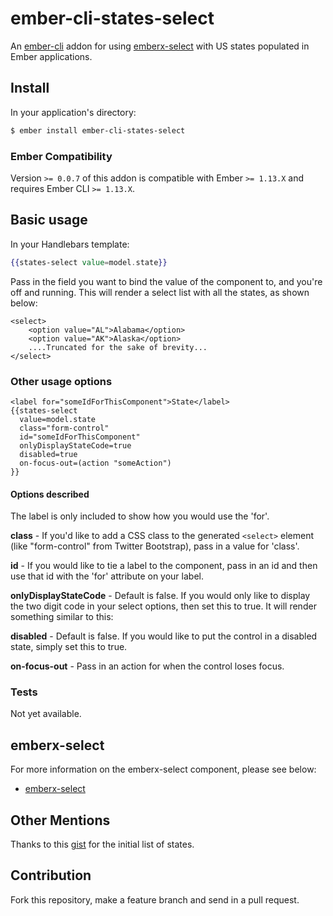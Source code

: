 # ember-cli-states-select

An [ember-cli](http://www.ember-cli.com) addon for using 
[emberx-select](https://github.com/thefrontside/emberx-select) with US states populated in Ember
applications.

## Install

In your application's directory:
```bash
$ ember install ember-cli-states-select
```


### Ember Compatibility

Version `>= 0.0.7` of this addon is compatible with Ember `>= 1.13.X` and
requires Ember CLI `>= 1.13.X`.


## Basic usage

In your Handlebars template:

```handlebars
{{states-select value=model.state}}
```

Pass in the field you want to bind the value of the component to, and you're off and running. This will render a select list with all the states, as shown below:

```
<select>
	<option value="AL">Alabama</option>
	<option value="AK">Alaska</option>
	....Truncated for the sake of brevity...
</select>
```

### Other usage options
```
<label for="someIdForThisComponent">State</label>
{{states-select 
  value=model.state 
  class="form-control" 
  id="someIdForThisComponent" 
  onlyDisplayStateCode=true
  disabled=true
  on-focus-out=(action "someAction")
}}
```

#### Options described
The label is only included to show how you would use the 'for'. 

**class** - If you'd like to add a CSS class to the generated `<select>` element (like "form-control" from Twitter Bootstrap), pass in a value for 'class'.

**id** - If you would like to tie a label to the component, pass in an id and then use that id with the 'for' attribute on your label.

**onlyDisplayStateCode** - Default is false. If you would only like to display the two digit code in your select options, then set this to true. It will render something similar to this:

**disabled** - Default is false. If you would like to put the control in a disabled state, simply set this to true.

**on-focus-out**  - Pass in an action for when the control loses focus. 



### Tests 

Not yet available.

## emberx-select

For more information on the emberx-select component, please see below:

* [emberx-select](https://github.com/thefrontside/emberx-select)

## Other Mentions
Thanks to this [gist](https://gist.github.com/mshafrir/2646763#file-states_titlecase-json) for the initial list of states. 

## Contribution
Fork this repository, make a feature branch and send in a pull request.

